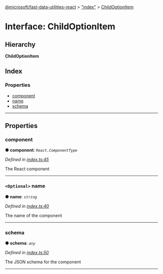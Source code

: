 [@microsoft/fast-data-utilities-react](../README.md) > ["index"](../modules/_index_.md) > [ChildOptionItem](../interfaces/_index_.childoptionitem.md)

# Interface: ChildOptionItem

## Hierarchy

**ChildOptionItem**

## Index

### Properties

* [component](_index_.childoptionitem.md#component)
* [name](_index_.childoptionitem.md#name)
* [schema](_index_.childoptionitem.md#schema)

---

## Properties

<a id="component"></a>

###  component

**● component**: *`React.ComponentType`*

*Defined in [index.ts:45](https://github.com/Microsoft/fast-dna/blob/164dd3ca/packages/fast-data-utilities-react/src/index.ts#L45)*

The React component

___
<a id="name"></a>

### `<Optional>` name

**● name**: *`string`*

*Defined in [index.ts:40](https://github.com/Microsoft/fast-dna/blob/164dd3ca/packages/fast-data-utilities-react/src/index.ts#L40)*

The name of the component

___
<a id="schema"></a>

###  schema

**● schema**: *`any`*

*Defined in [index.ts:50](https://github.com/Microsoft/fast-dna/blob/164dd3ca/packages/fast-data-utilities-react/src/index.ts#L50)*

The JSON schema for the component

___


